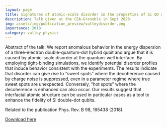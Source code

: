 ```yaml
---
layout: page
title: Signatures of atomic-scale disorder in the properties of Si QD qubits
description: Talk given at the CEA-Grenoble in Sept 2020
img: assets/img/publication_preview/valleydisorder.png
importance: 2018
category: valley physics
---
```


Abstract of the talk: We report anomalous behavior in the energy dispersion of a three-electron double-quantum-dot hybrid qubit and argue that it is caused by atomic-scale disorder at the quantum-well interface. By employing tight-binding simulations, we identify potential disorder profiles that induce behavior consistent with the experiments. The results indicate that disorder can give rise to “sweet spots” where the decoherence caused by charge noise is suppressed, even in a parameter regime where true sweet spots are unexpected. Conversely, “hot spots” where the decoherence is enhanced can also occur. Our results suggest that interfacial atomic structure can be used in particular cases as a tool to enhance the fidelity of Si double-dot qubits.

Related to the publication Phys. Rev. B 98, 165438 (2018).

<a href="/assets/pdf/atomic-disorder-cea.pdf" target="_blank" rel="noopener noreferrer">Download here <i class="fas fa-file-pdf"></i></a>
